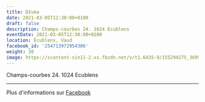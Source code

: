 ```yaml
---
title: Džuma
date: 2021-03-05T12:30:00+0100
draft: false
description: Champs-courbes 24. 1024 Ecublens
eventDate: 2021-03-05T12:30:00+0100
location: Écublens, Vaud
facebook_id: '254713972954306'
weight: 30
image: https://scontent-sin11-2.xx.fbcdn.net/v/t1.6435-9/155294275_3695079563921169_4909597834044538694_n.jpg?_nc_cat=101&ccb=1-7&_nc_sid=9e60e4&_nc_eui2=AeG8UClbWf29AU_nXjdq3EWH_4HHzzV0GSb_gcfPNXQZJh84GYNGo4_Z5Cn5-iLlSDRJM0isnap6RFoid72tsV9o&_nc_ohc=bSYCdmV4Au0Q7kNvwHywB_q&_nc_oc=AdmGiTCjibeglFJP4v3vkHy8n6yhCGjjkcOOv1JjBpSy6q8xvPiBxDFesc5ZJcxuLP4&_nc_zt=23&_nc_ht=scontent-sin11-2.xx&edm=ABTKTjYEAAAA&_nc_gid=ScxEkfPHpOW_leFc2Iy9zQ&oh=00_AfFI6fR1shZL21wO_q4XrILjeKQTh-3leYwqrAAeUgHLOQ&oe=6839075B
---
```


Champs-courbes 24. 1024 Ecublens

---

Plus d'informations sur [Facebook](https://facebook.com/events/254713972954306)